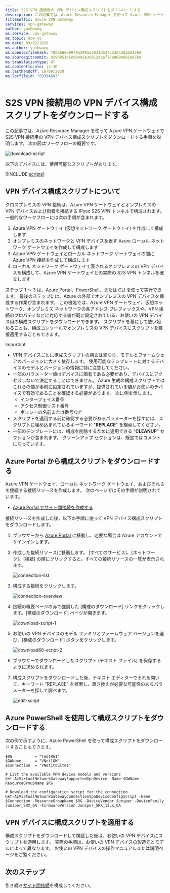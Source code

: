 ```yaml
---
title: S2S VPN 接続用の VPN デバイス構成スクリプトをダウンロードする
description: この記事では、Azure Resource Manager を使って Azure VPN ゲートウェイで S2S VPN 接続用の VPN デバイス構成スクリプトをダウンロードする手順を説明します。
titleSuffix: Azure VPN Gateway
services: vpn-gateway
author: yushwang
ms.service: vpn-gateway
ms.topic: how-to
ms.date: 09/02/2020
ms.author: yushwang
ms.openlocfilehash: 70d9a8069979a299ad3031de37c525438ab0159d
ms.sourcegitcommit: 829d951d5c90442a38012daaf77e86046018e5b9
ms.translationtype: HT
ms.contentlocale: ja-JP
ms.lasthandoff: 10/09/2020
ms.locfileid: "89394603"
---
```

# <a name="download-vpn-device-configuration-scripts-for-s2s-vpn-connections"></a>S2S VPN 接続用の VPN デバイス構成スクリプトをダウンロードする

この記事では、Azure Resource Manager を使って Azure VPN ゲートウェイで S2S VPN 接続用の VPN デバイス構成スクリプトをダウンロードする手順を説明します。 次の図はワークフローの概要です。

![download-script](./media/vpn-gateway-download-vpndevicescript/downloaddevicescript.png)

以下のデバイスには、使用可能なスクリプトがあります。

[!INCLUDE [scripts](../../includes/vpn-gateway-device-configuration-scripts.md)]

## <a name="about-vpn-device-configuration-scripts"></a><a name="about"></a>VPN デバイス構成スクリプトについて

クロスプレミスの VPN 接続は、Azure VPN ゲートウェイとオンプレミスの VPN デバイスおよび両者を接続する IPsec S2S VPN トンネルで構成されます。 一般的なワークフローには次の手順が含まれます。

1. Azure VPN ゲートウェイ (仮想ネットワーク ゲートウェイ) を作成して構成します
2. オンプレミスのネットワークと VPN デバイスを表す Azure ローカル ネットワーク ゲートウェイを作成して構成します
3. Azure VPN ゲートウェイとローカル ネットワーク ゲートウェイの間に Azure VPN 接続を作成して構成します
4. ローカル ネットワーク ゲートウェイで表されるオンプレミスの VPN デバイスを構成して、Azure VPN ゲートウェイとの実際の S2S VPN トンネルを確立します

ステップ 1 ～ 3 は、Azure [Portal](vpn-gateway-howto-site-to-site-resource-manager-portal.md)、[PowerShell](vpn-gateway-create-site-to-site-rm-powershell.md)、または [CLI](vpn-gateway-howto-site-to-site-resource-manager-cli.md) を使って実行できます。 最後のステップには、Azure の外部でオンプレミスの VPN デバイスを構成する作業が含まれます。 この機能では、Azure VPN ゲートウェイ、仮想ネットワーク、オンプレミス ネットワークの各アドレス プレフィックスや、VPN 接続のプロパティなどに対応する値が既に設定されている、お使いの VPN デバイス用の構成スクリプトをダウンロードできます。 スクリプトを基にして使い始めることも、構成コンソールでオンプレミスの VPN デバイスにスクリプトを直接適用することもできます。

> [!IMPORTANT]
> * VPN デバイスごとに構成スクリプトの構文は異なり、モデルとファームウェアのバージョンに大きく依存します。 使用可能なテンプレートに対するデバイスのモデルとバージョンの情報に特に注意してください。
> * 一部のパラメーター値はデバイスに固有である必要があり、デバイスにアクセスしないで決定することはできません。 Azure 生成の構成スクリプトではこれらの値が事前に設定されていますが、提供されている値がお使いのデバイスで有効であることを確認する必要があります。 次に例を示します。
>    * インターフェイス番号
>    * アクセス制御リスト番号
>    * ポリシーの名前または番号など
> * スクリプトを適用する前に確認する必要があるパラメーターを探すには、スクリプトに埋め込まれているキーワード "**REPLACE**" を検索してください。
> * 一部のテンプレートには、構成を削除するために適用できる "**CLEANUP**" セクションが含まれます。 クリーンアップ セクションは、既定ではコメントになっています。

## <a name="download-the-configuration-script-from-azure-portal"></a>Azure Portal から構成スクリプトをダウンロードする

Azure VPN ゲートウェイ、ローカル ネットワーク ゲートウェイ、およびそれらを接続する接続リソースを作成します。 次のページではその手順が説明されています。

* [Azure Portal でサイト間接続を作成する](vpn-gateway-howto-site-to-site-resource-manager-portal.md)

接続リソースを作成した後、以下の手順に従って VPN デバイス構成スクリプトをダウンロードします。

1. ブラウザーから [Azure Portal](https://portal.azure.com) に移動し、必要な場合は Azure アカウントでサインインします。
2. 作成した接続リソースに移動します。 [すべてのサービス]、[ネットワーク]、[接続] の順にクリックすると、すべての接続リソースの一覧が表示されます。

    ![connection-list](./media/vpn-gateway-download-vpndevicescript/connectionlist.png)

3. 構成する接続をクリックします。

    ![connection-overview](./media/vpn-gateway-download-vpndevicescript/connectionoverview.png)

4. 接続の概要ページの赤で強調した [構成のダウンロード] リンクをクリックします。[構成のダウンロード] ページが開きます。

    ![download-script-1](./media/vpn-gateway-download-vpndevicescript/downloadscript-1.png)

5. お使いの VPN デバイスのモデル ファミリとファームウェア バージョンを選び、[構成のダウンロード] ボタンをクリックします。

    ![download66-script-2](./media/vpn-gateway-download-vpndevicescript/downloadscript-2.PNG)

6. ブラウザーでダウンロードしたスクリプト (テキスト ファイル) を保存するように求められます。
7. 構成スクリプトをダウンロードした後、テキスト エディターでそれを開いて、キーワード "REPLACE" を検索し、置き換えが必要な可能性のあるパラメーターを探して調べます。

    ![edit-script](./media/vpn-gateway-download-vpndevicescript/editscript.png)

## <a name="download-the-configuration-script-using-azure-powershell"></a>Azure PowerShell を使用して構成スクリプトをダウンロードする



次の例で示すように、Azure PowerShell を使って構成スクリプトをダウンロードすることもできます。

```azurepowershell-interactive
$RG          = "TestRG1"
$GWName      = "VNet1GW"
$Connection  = "VNet1toSite1"

# List the available VPN device models and versions
Get-AzVirtualNetworkGatewaySupportedVpnDevice -Name $GWName -ResourceGroupName $RG

# Download the configuration script for the connection
Get-AzVirtualNetworkGatewayConnectionVpnDeviceConfigScript -Name $Connection -ResourceGroupName $RG -DeviceVendor Juniper -DeviceFamily Juniper_SRX_GA -FirmwareVersion Juniper_SRX_12.x_GA
```

## <a name="apply-the-configuration-script-to-your-vpn-device"></a>VPN デバイスに構成スクリプトを適用する

構成スクリプトをダウンロードして検証した後は、お使いの VPN デバイスにスクリプトを適用します。 実際の手順は、お使いの VPN デバイスの製造元とモデルによって異なります。 お使いの VPN デバイスの操作マニュアルまたは説明ページをご覧ください。

## <a name="next-steps"></a>次のステップ

引き続き[サイト間接続](vpn-gateway-howto-site-to-site-resource-manager-portal.md)を構成してください。
